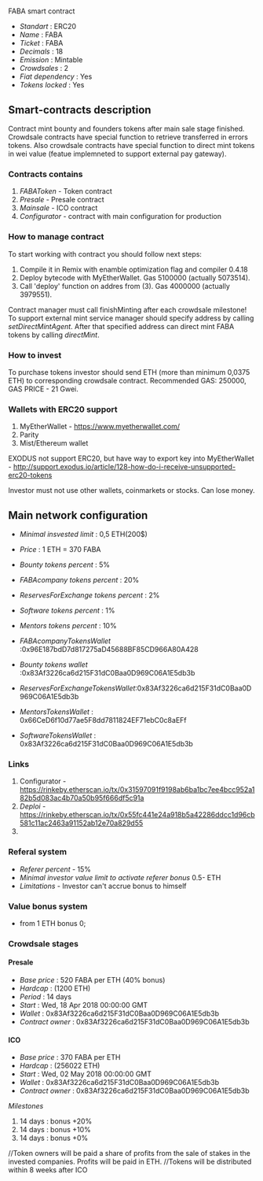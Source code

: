 
# 
  FABA smart contract

* _Standart_        : ERC20
* _Name_            : FABA 
* _Ticket_          : FABA
* _Decimals_        : 18
* _Emission_        : Mintable
* _Crowdsales_      : 2
* _Fiat dependency_ : Yes
* _Tokens locked_   : Yes

## Smart-contracts description

Contract mint bounty and founders tokens after main sale stage finished. 
Crowdsale contracts have special function to retrieve transferred in errors tokens.
Also crowdsale contracts have special function to direct mint tokens in wei value (featue implemneted to support external pay gateway).

### Contracts contains
1. _FABAToken_ - Token contract
2. _Presale_ - Presale contract
3. _Mainsale_ - ICO contract
4. _Configurator_ - contract with main configuration for production

### How to manage contract
To start working with contract you should follow next steps:
1. Compile it in Remix with enamble optimization flag and compiler 0.4.18
2. Deploy bytecode with MyEtherWallet. Gas 5100000 (actually 5073514).
3. Call 'deploy' function on addres from (3). Gas 4000000 (actually 3979551). 

Contract manager must call finishMinting after each crowdsale milestone!
To support external mint service manager should specify address by calling _setDirectMintAgent_. After that specified address can direct mint FABA tokens by calling _directMint_.

### How to invest
To purchase tokens investor should send ETH (more than minimum 0,0375 ETH) to corresponding crowdsale contract.
Recommended GAS: 250000, GAS PRICE - 21 Gwei.

### Wallets with ERC20 support
1. MyEtherWallet - https://www.myetherwallet.com/
2. Parity 
3. Mist/Ethereum wallet

EXODUS not support ERC20, but have way to export key into MyEtherWallet - http://support.exodus.io/article/128-how-do-i-receive-unsupported-erc20-tokens

Investor must not use other wallets, coinmarkets or stocks. Can lose money.

## Main network configuration

* _Minimal insvested limit_     : 0,5 ETH(200$)
* _Price_                       : 1 ETH = 370 FABA
* _Bounty tokens percent_       : 5% 
* _FABAcompany tokens percent_  : 20% 
* _ReservesForExchange tokens percent_  : 2%
* _Software tokens percent_     : 1% 
* _Mentors tokens percent_      : 10% 

* _FABAcompanyTokensWallet_     :0x96E187bdD7d817275aD45688BF85CD966A80A428
* _Bounty tokens wallet_        :0x83Af3226ca6d215F31dC0Baa0D969C06A1E5db3b
* _ReservesForExchangeTokensWallet_:0x83Af3226ca6d215F31dC0Baa0D969C06A1E5db3b
* _MentorsTokensWallet_         : 0x66CeD6f10d77ae5F8dd7811824EF71ebC0c8aEFf
* _SoftwareTokensWallet_        : 0x83Af3226ca6d215F31dC0Baa0D969C06A1E5db3b
### Links
1. Configurator -https://rinkeby.etherscan.io/tx/0x31597091f9198ab6ba1bc7ee4bcc952a182b5d083ac4b70a50b95f666df5c91a
2. _Deploi_ -https://rinkeby.etherscan.io/tx/0x55fc441e24a918b5a42286ddcc1d96cb581c11ac2463a91152ab12e70a829d55
3.
### Referal system
* _Referer percent_ - 15%
* _Minimal investor value limit to activate referer bonus_ 0.5- ETH
* _Limitations_ - Investor сan't accrue bonus to himself


### Value bonus system

* from 1 ETH bonus 0;



### Crowdsale stages

#### Presale
* _Base price_                 : 520 FABA per ETH (40% bonus)
* _Hardcap_                    : (1200 ETH)
* _Period_                     : 14 days 
* _Start_                      : Wed, 18 Apr 2018 00:00:00 GMT
* _Wallet_                     : 0x83Af3226ca6d215F31dC0Baa0D969C06A1E5db3b
* _Contract owner_             : 0x83Af3226ca6d215F31dC0Baa0D969C06A1E5db3b

#### ICO
* _Base price_                 : 370 FABA per ETH
* _Hardcap_                    : (256022 ETH)
* _Start_                      : Wed, 02 May 2018 00:00:00 GMT
* _Wallet_                     : 0x83Af3226ca6d215F31dC0Baa0D969C06A1E5db3b
* _Contract owner_             : 0x83Af3226ca6d215F31dC0Baa0D969C06A1E5db3b

_Milestones_
1. 14 days                      : bonus +20% 
2. 14 days                      : bonus +10% 
3. 14 days                      : bonus +0% 


//Token owners will be paid a share of profits from the sale of stakes in the invested companies. Profits will be paid in ETH.
//Tokens will be distributed within 8 weeks after ICO

